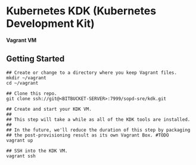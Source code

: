 # Kubernetes KDK (Kubernetes Development Kit)

**Vagrant VM**

## Getting Started

    ## Create or change to a directory where you keep Vagrant files.
    mkdir ~/vagrant
    cd ~/vagrant

    ## Clone this repo.
    git clone ssh://git@<BITBUCKET-SERVER>:7999/sopd-sre/kdk.git

    ## Create and start your KDK VM.
    ##
    ## This step will take a while as all of the KDK tools are installed.
    ##
    ## In the future, we'll reduce the duration of this step by packaging
    ## the post-provisioning result as its own Vagrant Box. #TODO
    vagrant up

    ## SSH into the KDK VM.
    vagrant ssh

